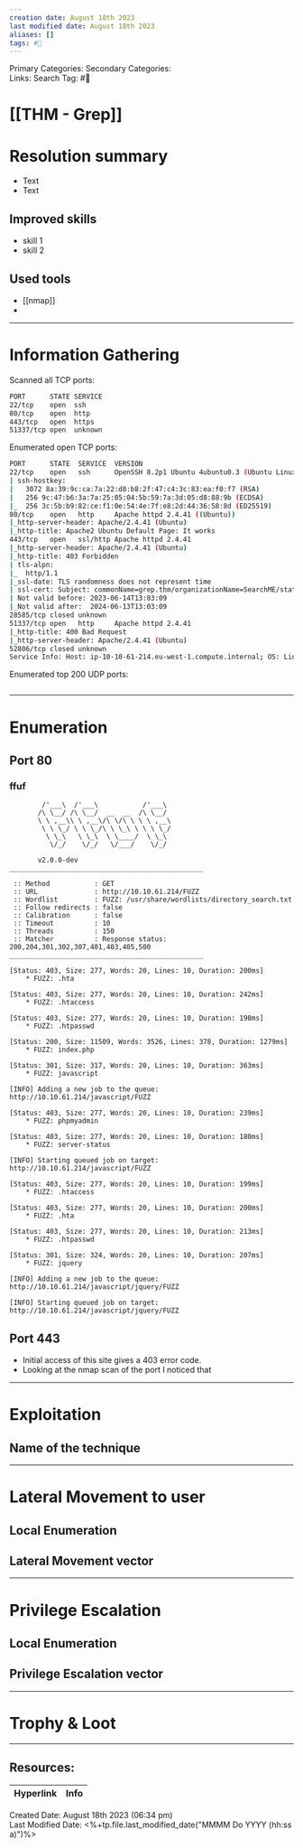 ```yaml
---
creation date: August 18th 2023
last modified date: August 18th 2023
aliases: []
tags: #🎌
---
```


Primary Categories: 
Secondary Categories:  
Links: 
Search Tag: #🎌  

# [[THM - Grep]]  


# Resolution summary
- Text
- Text

## Improved skills
- skill 1
- skill 2

## Used tools
- [[nmap]]
- 

---

# Information Gathering
Scanned all TCP ports:
```bash
PORT      STATE SERVICE
22/tcp    open  ssh
80/tcp    open  http
443/tcp   open  https
51337/tcp open  unknown
```

Enumerated open TCP ports:
```bash
PORT      STATE  SERVICE  VERSION
22/tcp    open   ssh      OpenSSH 8.2p1 Ubuntu 4ubuntu0.3 (Ubuntu Linux; protocol 2.0)
| ssh-hostkey: 
|   3072 8a:39:9c:ca:7a:22:d8:b8:2f:47:c4:3c:83:ea:f0:f7 (RSA)
|   256 9c:47:b6:3a:7a:25:05:04:5b:59:7a:3d:05:d8:88:9b (ECDSA)
|_  256 3c:5b:b9:82:ce:f1:0e:54:4e:7f:e8:2d:44:36:58:8d (ED25519)
80/tcp    open   http     Apache httpd 2.4.41 ((Ubuntu))
|_http-server-header: Apache/2.4.41 (Ubuntu)
|_http-title: Apache2 Ubuntu Default Page: It works
443/tcp   open   ssl/http Apache httpd 2.4.41
|_http-server-header: Apache/2.4.41 (Ubuntu)
|_http-title: 403 Forbidden
| tls-alpn: 
|_  http/1.1
|_ssl-date: TLS randomness does not represent time
| ssl-cert: Subject: commonName=grep.thm/organizationName=SearchME/stateOrProvinceName=Some-State/countryName=US
| Not valid before: 2023-06-14T13:03:09
|_Not valid after:  2024-06-13T13:03:09
28585/tcp closed unknown
51337/tcp open   http     Apache httpd 2.4.41
|_http-title: 400 Bad Request
|_http-server-header: Apache/2.4.41 (Ubuntu)
52806/tcp closed unknown
Service Info: Host: ip-10-10-61-214.eu-west-1.compute.internal; OS: Linux; CPE: cpe:/o:linux:linux_kernel
```

Enumerated top 200 UDP ports:
```bash

```

---

# Enumeration
## Port 80
### ffuf
```
        /'___\  /'___\           /'___\       
       /\ \__/ /\ \__/  __  __  /\ \__/       
       \ \ ,__\\ \ ,__\/\ \/\ \ \ \ ,__\      
        \ \ \_/ \ \ \_/\ \ \_\ \ \ \ \_/      
         \ \_\   \ \_\  \ \____/  \ \_\       
          \/_/    \/_/   \/___/    \/_/       

       v2.0.0-dev
________________________________________________

 :: Method           : GET
 :: URL              : http://10.10.61.214/FUZZ
 :: Wordlist         : FUZZ: /usr/share/wordlists/directory_search.txt
 :: Follow redirects : false
 :: Calibration      : false
 :: Timeout          : 10
 :: Threads          : 150
 :: Matcher          : Response status: 200,204,301,302,307,401,403,405,500
________________________________________________

[Status: 403, Size: 277, Words: 20, Lines: 10, Duration: 200ms]
    * FUZZ: .hta

[Status: 403, Size: 277, Words: 20, Lines: 10, Duration: 242ms]
    * FUZZ: .htaccess

[Status: 403, Size: 277, Words: 20, Lines: 10, Duration: 198ms]
    * FUZZ: .htpasswd

[Status: 200, Size: 11509, Words: 3526, Lines: 378, Duration: 1279ms]
    * FUZZ: index.php

[Status: 301, Size: 317, Words: 20, Lines: 10, Duration: 363ms]
    * FUZZ: javascript

[INFO] Adding a new job to the queue: http://10.10.61.214/javascript/FUZZ

[Status: 403, Size: 277, Words: 20, Lines: 10, Duration: 239ms]
    * FUZZ: phpmyadmin

[Status: 403, Size: 277, Words: 20, Lines: 10, Duration: 180ms]
    * FUZZ: server-status

[INFO] Starting queued job on target: http://10.10.61.214/javascript/FUZZ

[Status: 403, Size: 277, Words: 20, Lines: 10, Duration: 199ms]
    * FUZZ: .htaccess

[Status: 403, Size: 277, Words: 20, Lines: 10, Duration: 200ms]
    * FUZZ: .hta

[Status: 403, Size: 277, Words: 20, Lines: 10, Duration: 213ms]
    * FUZZ: .htpasswd

[Status: 301, Size: 324, Words: 20, Lines: 10, Duration: 207ms]
    * FUZZ: jquery

[INFO] Adding a new job to the queue: http://10.10.61.214/javascript/jquery/FUZZ

[INFO] Starting queued job on target: http://10.10.61.214/javascript/jquery/FUZZ
```



## Port 443
- Initial access of this site gives a 403 error code.
- Looking at the nmap scan of the port I noticed that



---

# Exploitation
## Name of the technique


---

# Lateral Movement to user
## Local Enumeration


## Lateral Movement vector


---

# Privilege Escalation
## Local Enumeration


## Privilege Escalation vector


---

# Trophy & Loot

___

## Resources:

| Hyperlink | Info |
| --------- | ---- |


Created Date: August 18th 2023 (06:34 pm)  
Last Modified Date: <%+tp.file.last_modified_date("MMMM Do YYYY (hh:ss a)")%>
